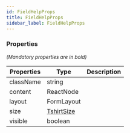 ```yaml
---
id: FieldHelpProps
title: FieldHelpProps
sidebar_label: FieldHelpProps
---
```




### Properties

<font size="2"><i>(Mandatory properties are in bold)</i></font>

| Properties | Type | Description |
| --------- | ---- | ----------- |
| className | string |  |
| content | ReactNode |  |
| layout | FormLayout |  |
| size | [TshirtSize](/api2/types/TshirtSize.md) |  |
| visible | boolean |  |
